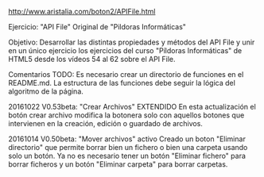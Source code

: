 http://www.aristalia.com/boton2/APIFile.html

Ejercicio: "API File"
Original de "Pildoras Informáticas"

Objetivo: Desarrollar las distintas propiedades y métodos del API File y unir en un único ejercicio los ejercicios del curso "Píldoras Informáticas" de HTML5 desde los vídeos 54 al 62 sobre el API File.

Comentarios TODO:
Es necesario crear un directorio de funciones en el README.md.
La estructura de las funciones debe seguir la lógica del algoritmo de la página.






20161022
V0.53beta: "Crear Archivos" EXTENDIDO
En esta actualización el botón crear archivo modifica la botonera solo con aquellos botones que intervienen en la creación, edición o guardado de archivos.

20161014
V0.50beta: "Mover archivos" activo
Creado un boton "Eliminar directorio" que permite borrar bien
un fichero o bien una carpeta usando solo un botón.
Ya no es necesario tener un botón "Eliminar fichero" para borrar ficheros y un botón "Eliminar carpeta" para borrar carpetas.

